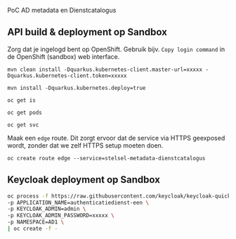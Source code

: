 PoC AD metadata en Dienstcatalogus

## API build & deployment op Sandbox
Zorg dat je ingelogd bent op OpenShift. Gebruik bijv. `Copy login command` in de OpenShift (sandbox) web interface.

```shell
mvn clean install -Dquarkus.kubernetes-client.master-url=xxxxx -Dquarkus.kubernetes-client.token=xxxxx
```

```shell
mvn install -Dquarkus.kubernetes.deploy=true
```

```shell
oc get is
```

```shell
oc get pods
```

```shell
oc get svc
```

Maak een `edge` route.
Dit zorgt ervoor dat de service via HTTPS geexposed wordt, zonder dat we zelf HTTPS setup moeten doen.
```shell
oc create route edge --service=stelsel-metadata-dienstcatalogus
```

## Keycloak deployment op Sandbox
```bash
oc process -f https://raw.githubusercontent.com/keycloak/keycloak-quickstarts/latest/openshift-examples/keycloak.yaml \
-p APPLICATION_NAME=authenticatiedienst-een \
-p KEYCLOAK_ADMIN=admin \
-p KEYCLOAK_ADMIN_PASSWORD=xxxxx \
-p NAMESPACE=AD1 \
| oc create -f -
```